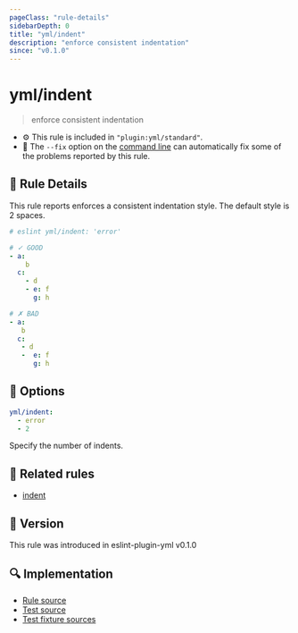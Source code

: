 ```yaml
---
pageClass: "rule-details"
sidebarDepth: 0
title: "yml/indent"
description: "enforce consistent indentation"
since: "v0.1.0"
---
```

# yml/indent

> enforce consistent indentation

- :gear: This rule is included in `"plugin:yml/standard"`.
- :wrench: The `--fix` option on the [command line](https://eslint.org/docs/user-guide/command-line-interface#fixing-problems) can automatically fix some of the problems reported by this rule.

## :book: Rule Details

This rule reports enforces a consistent indentation style. The default style is 2 spaces.

<eslint-code-block fix>

<!-- eslint-skip -->

```yaml
# eslint yml/indent: 'error'

# ✓ GOOD
- a:
    b
  c:
    - d
    - e: f
      g: h

# ✗ BAD
- a:
   b
  c:
   - d
   -  e: f
      g: h
```

</eslint-code-block>

## :wrench: Options

```yaml
yml/indent:
  - error
  - 2
```

Specify the number of indents.

## :couple: Related rules

- [indent]

[indent]: https://eslint.org/docs/rules/indent

## :rocket: Version

This rule was introduced in eslint-plugin-yml v0.1.0

## :mag: Implementation

- [Rule source](https://github.com/ota-meshi/eslint-plugin-yml/blob/master/src/rules/indent.ts)
- [Test source](https://github.com/ota-meshi/eslint-plugin-yml/blob/master/tests/src/rules/indent.ts)
- [Test fixture sources](https://github.com/ota-meshi/eslint-plugin-yml/tree/master/tests/fixtures/rules/indent)
